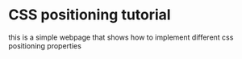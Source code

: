 # CSS positioning tutorial

this is  a simple webpage that shows how to implement different css positioning properties